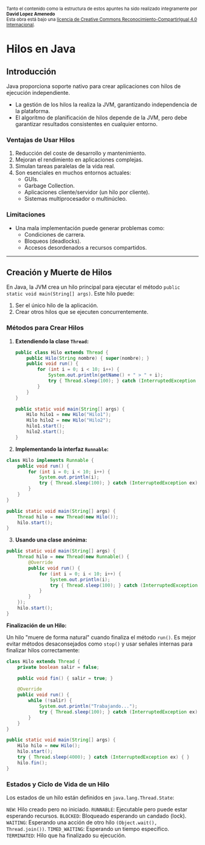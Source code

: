 <br>
<small>Tanto el contenido como la estructura de estos apuntes ha sido realizado integramente por <b>David Lopez Amenedo</b></small><br>
<small>Esta obra está bajo una <a href="https://creativecommons.org/licenses/by-sa/4.0/">licencia de Creative Commons Reconocimiento-CompartirIgual 4.0 Internacional</a>.</small>


# Hilos en Java

## Introducción
Java proporciona soporte nativo para crear aplicaciones con hilos de ejecución independiente. 
- La gestión de los hilos la realiza la JVM, garantizando independencia de la plataforma.
- El algoritmo de planificación de hilos depende de la JVM, pero debe garantizar resultados consistentes en cualquier entorno.

### Ventajas de Usar Hilos
1. Reducción del coste de desarrollo y mantenimiento.
2. Mejoran el rendimiento en aplicaciones complejas.
3. Simulan tareas paralelas de la vida real.
4. Son esenciales en muchos entornos actuales:
   - GUIs.
   - Garbage Collection.
   - Aplicaciones cliente/servidor (un hilo por cliente).
   - Sistemas multiprocesador o multinúcleo.

### Limitaciones
- Una mala implementación puede generar problemas como:
  - Condiciones de carrera.
  - Bloqueos (deadlocks).
  - Accesos desordenados a recursos compartidos.

---

## Creación y Muerte de Hilos
En Java, la JVM crea un hilo principal para ejecutar el método `public static void main(String[] args)`. Este hilo puede:
1. Ser el único hilo de la aplicación.
2. Crear otros hilos que se ejecuten concurrentemente.

### Métodos para Crear Hilos
1. **Extendiendo la clase `Thread`:**
   ```java
   public class Hilo extends Thread {
       public Hilo(String nombre) { super(nombre); }
       public void run() {
           for (int i = 0; i < 10; i++) {
               System.out.println(getName() + " > " + i);
               try { Thread.sleep(100); } catch (InterruptedException ex) { }
           }
       }
   }

   public static void main(String[] args) {
       Hilo hilo1 = new Hilo("Hilo1");
       Hilo hilo2 = new Hilo("Hilo2");
       hilo1.start();
       hilo2.start();
   }
2. **Implementando la interfaz `Runnable`:**


```java
class Hilo implements Runnable {
    public void run() {
        for (int i = 0; i < 10; i++) {
            System.out.println(i);
            try { Thread.sleep(100); } catch (InterruptedException ex) { }
        }
    }
}

public static void main(String[] args) {
    Thread hilo = new Thread(new Hilo());
    hilo.start();
}
```
3. **Usando una clase anónima:**

```java
public static void main(String[] args) {
    Thread hilo = new Thread(new Runnable() {
        @Override
        public void run() {
            for (int i = 0; i < 10; i++) {
                System.out.println(i);
                try { Thread.sleep(100); } catch (InterruptedException ex) { }
            }
        }
    });
    hilo.start();
}
```
**Finalización de un Hilo:**

Un hilo "muere de forma natural" cuando finaliza el método ```run()```.
Es mejor evitar métodos desaconsejados como ```stop()``` y usar señales internas para finalizar hilos correctamente:
```java
class Hilo extends Thread {
    private boolean salir = false;

    public void fin() { salir = true; }

    @Override
    public void run() {
        while (!salir) {
            System.out.println("Trabajando...");
            try { Thread.sleep(100); } catch (InterruptedException ex) { }
        }
    }
}

public static void main(String[] args) {
    Hilo hilo = new Hilo();
    hilo.start();
    try { Thread.sleep(4000); } catch (InterruptedException ex) { }
    hilo.fin();
}
```
### Estados y Ciclo de Vida de un Hilo
Los estados de un hilo están definidos en `java.lang.Thread.State`:

`NEW`: Hilo creado pero no iniciado.
`RUNNABLE`: Ejecutable pero puede estar esperando recursos.
`BLOCKED`: Bloqueado esperando un candado (lock).
`WAITING`: Esperando una acción de otro hilo `(Object.wait(), Thread.join())`.
`TIMED_WAITING`: Esperando un tiempo específico.
`TERMINATED`: Hilo que ha finalizado su ejecución.